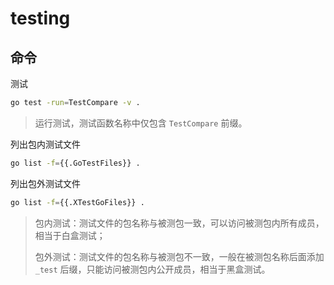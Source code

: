 # testing

## 命令

测试

```bash
go test -run=TestCompare -v .
```

> 运行测试，测试函数名称中仅包含 `TestCompare` 前缀。

列出包内测试文件

```bash
go list -f={{.GoTestFiles}} .
```

列出包外测试文件

```bash
go list -f={{.XTestGoFiles}} .
```

> 包内测试：测试文件的包名称与被测包一致，可以访问被测包内所有成员，相当于白盒测试；
>
> 包外测试：测试文件的包名称与被测包不一致，一般在被测包名称后面添加 `_test` 后缀，只能访问被测包内公开成员，相当于黑盒测试。

